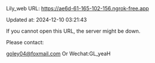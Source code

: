 Lily_web URL: https://ae6d-61-165-102-156.ngrok-free.app

Updated at: 2024-12-10 03:21:43

If you cannot open this URL, the server might be down.

Please contact: 

goley04@foxmail.com Or Wechat:GL_yeaH